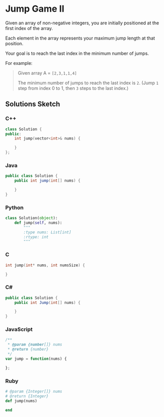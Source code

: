 # Jump Game II

Given an array of non-negative integers, you are initially positioned at the first index of the array.

Each element in the array represents your maximum jump length at that position.

Your goal is to reach the last index in the minimum number of jumps.

For example:

> Given array A = `[2,3,1,1,4]`
> 
> The minimum number of jumps to reach the last index is `2`. (Jump `1` step from index 0 to 1, then `3` steps to the last index.)

## Solutions Sketch

### C++
```C++
class Solution {
public:
    int jump(vector<int>& nums) {

    }
};
```

### Java
```Java
public class Solution {
    public int jump(int[] nums) {

    }
}
```

### Python
```Python
class Solution(object):
    def jump(self, nums):
        """
        :type nums: List[int]
        :rtype: int
        """
```

### C
```C
int jump(int* nums, int numsSize) {

}
```

### C# 
```C#
public class Solution {
    public int Jump(int[] nums) {

    }
}
```

### JavaScript
```JavaScript
/**
 * @param {number[]} nums
 * @return {number}
 */
var jump = function(nums) {

};
```

### Ruby
```Ruby
# @param {Integer[]} nums
# @return {Integer}
def jump(nums)

end
```
